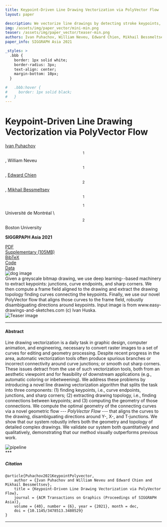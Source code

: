 ```yaml
---
title: Keypoint-Driven Line Drawing Vectorization via PolyVector Flow
layout: paper

description: We vectorize line drawings by detecting stroke keypoints, then inferring correct connectivity between them via optimization and, finally, resolving stroke shape with novel polyvector flow.
img: /assets/img/paper_vector/mini-min.png
teaser: /assets/img/paper_vector/teaser-min.png
authors: Ivan Puhachov, William Neveu, Edward Chien, Mikhail Bessmeltsev
paper_info: SIGGRAPH Asia 2021

_styles: >
  .bbb {
    border: 1px solid white;
    border-radius: 3px;
    text-align: center;
    margin-bottom: 10px;
  }

#   .bbb:hover {
#     border: 1px solid black;
#   }
---
```

# Keypoint-Driven Line Drawing Vectorization via PolyVector Flow

[Ivan Puhachov](/)$$^1$$, William Neveu$$^1$$, [Edward Chien](https://cs-people.bu.edu/edchien/)$$^2$$, [Mikhail Bessmeltsev](http://www-labs.iro.umontreal.ca/~bmpix/)$$^1$$

$$^1$$ Université de Montréal \\
$$^2$$ Boston University

**SIGGRPAPH Asia 2021**

<div class="row justify-content-center">
    <div class="col-sm mt-3 mt-md-0 mx-auto">
        <div class="bbb no-shadow">
            <i class="far fa-file-pdf"></i>
            <a href="http://www-labs.iro.umontreal.ca/~bmpix/pdf/polyvector_flow.pdf"> PDF</a>
        </div>
    </div>
    <div class="col-sm mt-3 mt-md-0">
        <div class="bbb">
            <i class="far fa-file-pdf"></i>
            <a href="https://drive.google.com/file/d/1UlV73XXFZWpBlQz2VEowgZZN-qC15dzH/view?usp=sharing">Supplementary (105MB) </a>
        </div>
    </div>
    <div class="col-sm mt-3 mt-md-0">
        <div class="bbb">
            <i class="fas fa-quote-left"></i>
            <a href="#citation">BibTeX</a>
        </div>
    </div>
    <div class="col-sm mt-3 mt-md-0">
        <div class="bbb">
            <i class="fab fa-github"></i>
            <a href="https://github.com/ivanpuhachov/line-drawing-vectorization-polyvector-flow"> Code </a>
        </div>
    </div>
    <div class="col-sm mt-3 mt-md-0">
        <div class="bbb">
            <i class="fas fa-database"></i>
            <a href="https://github.com/ivanpuhachov/line-drawing-vectorization-polyvector-flow-dataset"> Data </a>
        </div>
    </div>
</div>
<div class="row">
    <img class="img-fluid rounded z-depth-1 tiny-shadow" src="{{ '/assets/img/paper_vector/dog.png' | relative_url }}" alt="dog image" title="dog image" data-zoomable/>
</div>
<div class="caption">
    Given a greyscale bitmap drawing, we use deep learning--based machinery to extract keypoints: junctions, curve endpoints, and sharp corners. We then compute a frame field aligned to the drawing and extract the drawing topology finding curves connecting the keypoints. Finally, we use our novel PolyVector flow that aligns those curves to the frame field, robustly disambiguating directions around keypoints. Input image is from www.easy-drawings-and-sketches.com (c) Ivan Huska.
</div>
<div class="row">
    <img class="img-fluid rounded z-depth-1 no-shadow " src="{{ '/assets/img/paper_vector/teaser-min.png' | relative_url }}" alt="Teaser image" title="Teaser image" data-zoomable/>
</div>

***

#### Abstract
Line drawing vectorization is a daily task in graphic design, computer animation, and engineering, necessary to convert raster images to a set of curves for editing and geometry processing. Despite recent progress in the area, automatic vectorization tools often produce spurious branches or incorrect connectivity around curve junctions; or smooth out sharp corners. These issues detract from the use of such vectorization tools, both from an aesthetic viewpoint and for feasibility of downstream applications (e.g., automatic coloring or inbetweening). We address these problems by introducing a novel line drawing vectorization algorithm that splits the task into three components: (1) finding keypoints, i.e., curve endpoints, junctions, and sharp corners; (2) extracting drawing topology, i.e., finding connections between keypoints; and (3) computing the geometry of those connections. We compute the optimal geometry of the connecting curves via a novel geometric flow --- *PolyVector Flow* --- that aligns the curves to the drawing, disambiguating directions around Y-, X-, and T-junctions. We show that our system robustly infers both the geometry and topology of detailed complex drawings. We validate our system both quantitatively and qualitatively, demonstrating that our method visually outperforms previous work.

<div class="row">
    <div class="col-sm mt-3 mt-md-0">
        <img class="img-fluid rounded z-depth-1 no-shadow" src="{{ '/assets/img/paper_vector/pipeline.png' | relative_url }}" alt="pipeline" title="pipeline" data-zoomable/>
    </div>
</div>
***

##### Citation
```
@article{Puhachov2021KeypointPolyvector,
    author = {Ivan Puhachov and William Neveu and Edward Chien and Mikhail Bessmeltsev},
    title = {Keypoint-Driven Line Drawing Vectorization via PolyVector Flow},
    journal = {ACM Transactions on Graphics (Proceedings of SIGGRAPH Asia)},
    volume = {40}, number = {6}, year = {2021}, month = dec,
    doi = {10.1145/3478513.3480529}
}
```

<!-- ***
#### Results
 * Original images: TBD
 * SVG: TBD
 * Supplementary material (comparisons): TBD

***
#### Code
 * TBD
 * MATLAB flow: TBD
 * Detector training: TBD

***
#### Datasets
To generate semi-synthetic dataset we used ["Quick, draw!"](https://github.com/googlecreativelab/quickdraw-dataset) and ["Creative Sketch Generation"](https://github.com/facebookresearch/DoodlerGAN) datasets. We thank the authors for collecting and releasing their data in vector format.

SVG files were rasterized using Adobe Illustrator with default artistic brushes.

* Semi-synthetic dataset: TBD
* Semi-synthetic fine-tuning dataset: TBD
* Small dataset of real drawings: TBD -->

***

<!-- <div class="row">
    <img class="img-fluid rounded z-depth-1 no-shadow " src="{{ '/assets/img/paper_vector/comparison_crops.png' | relative_url }}" alt="Comparison_crop" title="Comparison_crop" data-zoomable/>
</div>
<div class="caption">
    Traditional approaches [Noris et al. 2013] suffer from geometrical and topological artifacts around keypoints: junctions, sharp corners, and endpoints. Frame field--based approaches [Bessmeltsev and Solomon 2019; Stanko et al. 2020] resolve directional ambiguities around keypoints, but not their positions, leading to incorrect topology. Our approach addresses all of these challenges (right).
</div>

<div class="row">
    <img class="img-fluid rounded z-depth-1 no-shadow " src="{{ '/assets/img/paper_vector/topology_stages.png' | relative_url }}" alt="Topology stages" title="Topology stages" data-zoomable/>
</div>
<div class="caption">
    Having computed the keypoints (a), we extract the topology in a few steps. First, we map each keypoint to one or two <i>key vertices</i> (red circles) (b) and move them to the keypoint locations. We then find Steiner trees, one for each connected component of the graph, connecting those vertices (c). Note that in this example the graph has two connected components, disconnected at the T-junction ((c), red and blue). We then further extend the Steiner trees forming subgraphs covering the whole drawing (d). Finally, we convert these subgraphs into a set of paths between the key vertices, while keeping the coverage (e).
</div>

<div class="row">
    <img class="img-fluid rounded z-depth-1 no-shadow " src="{{ '/assets/img/paper_vector/comparison2.png' | relative_url }}" alt="Comparison" title="Comparison"/>
</div>
<div class="caption">
    Compared to the previous approaches based on frame fields, our method more robustly captures sharp corners and junctions. Input images `rabbit`, `donkey`, `dog` are from www.easy-drawings-and-sketches.com Ivan Huska.
</div>

<div class="row">
    <img class="img-fluid rounded z-depth-1 no-shadow " src="{{ '/assets/img/paper_vector/additional.png' | relative_url }}" alt="Additional results" title="Additional results"/>
</div>
<div class="caption">
    A gallery of additional results. Input images from www.easy-drawings-and-sketches.com Ivan Huska.
</div>

<div class="row">
    <img class="img-fluid rounded z-depth-1 no-shadow " src="{{ '/assets/img/paper_vector/ablation.png' | relative_url }}" alt="Ablation study" title="Ablation study" data-zoomable/>
</div>
<div class="caption">
    Ablation study: (a) disabling keypoint extraction (Sec. 3), using only the graph and coverage to infer endpoints and junctions; (b) disabling 'extracting final paths' optimization (Sec. 4.2); (c) disabling valence constraints (Sec. 4.2); (d) disabling Polyvector Flow (Sec. 5) leads to both incorrect topology and geometry; (e) Our result.
</div> -->
